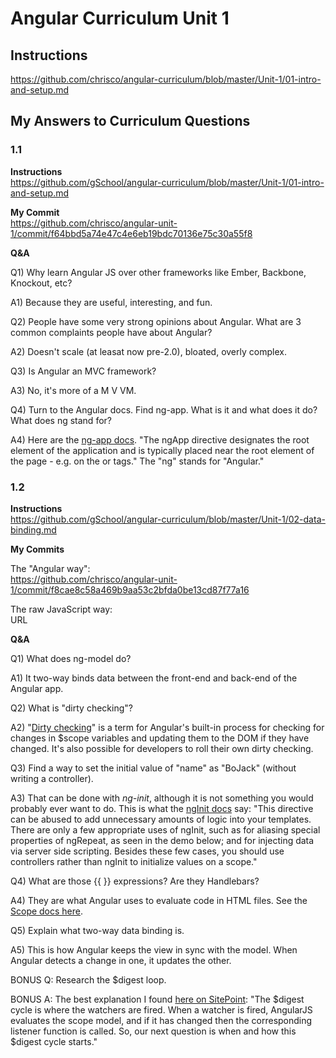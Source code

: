 # Angular Curriculum Unit 1

## Instructions

<https://github.com/chrisco/angular-curriculum/blob/master/Unit-1/01-intro-and-setup.md>

## My Answers to Curriculum Questions

### 1.1

__Instructions__    
https://github.com/gSchool/angular-curriculum/blob/master/Unit-1/01-intro-and-setup.md

__My Commit__    
https://github.com/chrisco/angular-unit-1/commit/f64bbd5a74e47c4e6eb19bdc70136e75c30a55f8

__Q&A__

Q1) Why learn Angular JS over other frameworks like Ember, Backbone, Knockout, etc?    

A1) Because they are useful, interesting, and fun.

Q2) People have some very strong opinions about Angular. What are 3 common complaints people have about Angular?  

A2) Doesn't scale (at leasat now pre-2.0), bloated, overly complex.

Q3) Is Angular an MVC framework?    

A3) No, it's more of a M V VM.

Q4) Turn to the Angular docs. Find ng-app. What is it and what does it do? What does ng stand for?    

A4) Here are the [ng-app docs](https://docs.angularjs.org/api/ng/directive/ngApp). "The ngApp directive designates the root element of the application and is typically placed near the root element of the page - e.g. on the <body> or <html> tags." The "ng" stands for "Angular."

### 1.2

__Instructions__    
https://github.com/gSchool/angular-curriculum/blob/master/Unit-1/02-data-binding.md

__My Commits__    

The "Angular way":    
https://github.com/chrisco/angular-unit-1/commit/f8cae8c58a469b9aa53c2bfda0be13cd87f77a16

The raw JavaScript way:    
URL

__Q&A__

Q1) What does ng-model do?    

A1) It two-way binds data between the front-end and back-end of the Angular app.

Q2) What is "dirty checking"?    

A2) "[Dirty checking](http://stackoverflow.com/questions/24698620/dirty-checking-on-angular)" is a term for Angular's built-in process for checking for changes in $scope variables and updating them to the DOM if they have changed. It's also possible for developers to roll their own dirty checking.

Q3) Find a way to set the initial value of "name" as "BoJack" (without writing a controller).    

A3) That can be done with *ng-init*, although it is not something you would probably ever want to do. This is what the [ngInit docs](https://docs.angularjs.org/api/ng/directive/ngInit) say: "This directive can be abused to add unnecessary amounts of logic into your templates. There are only a few appropriate uses of ngInit, such as for aliasing special properties of ngRepeat, as seen in the demo below; and for injecting data via server side scripting. Besides these few cases, you should use controllers rather than ngInit to initialize values on a scope."

Q4) What are those {{ }} expressions? Are they Handlebars?    

A4) They are what Angular uses to evaluate code in HTML files. See the [Scope docs here](https://docs.angularjs.org/guide/scope).

Q5) Explain what two-way data binding is.

A5) This is how Angular keeps the view in sync with the model. When Angular detects a change in one, it updates the other.

BONUS Q: Research the $digest loop.    

BONUS A: The best explanation I found [here on SitePoint](https://www.sitepoint.com/understanding-angulars-apply-digest/): "The $digest cycle is where the watchers are fired. When a watcher is fired, AngularJS evaluates the scope model, and if it has changed then the corresponding listener function is called. So, our next question is when and how this $digest cycle starts."
